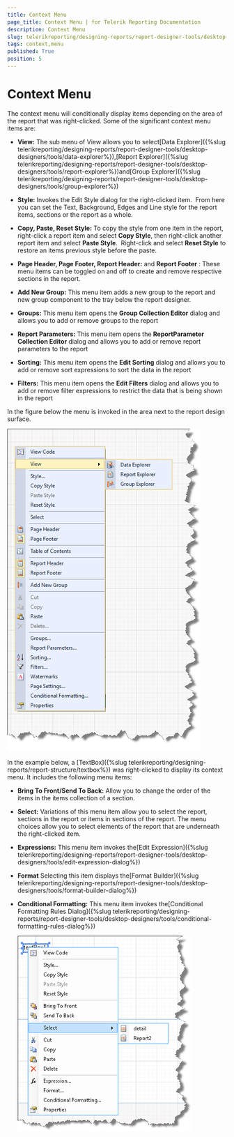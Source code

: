```yaml
---
title: Context Menu
page_title: Context Menu | for Telerik Reporting Documentation
description: Context Menu
slug: telerikreporting/designing-reports/report-designer-tools/desktop-designers/tools/context-menu
tags: context,menu
published: True
position: 5
---
```


# Context Menu



The context menu will conditionally display items depending on the area of the report that was right-clicked. Some of the significant context menu items are: 

* __View:__ The sub menu of View allows you to select[Data Explorer]({%slug telerikreporting/designing-reports/report-designer-tools/desktop-designers/tools/data-explorer%}),[Report Explorer]({%slug telerikreporting/designing-reports/report-designer-tools/desktop-designers/tools/report-explorer%})and[Group Explorer]({%slug telerikreporting/designing-reports/report-designer-tools/desktop-designers/tools/group-explorer%})

* __Style:__ Invokes the Edit Style dialog for the right-clicked item.  From here you can set the Text, Background, Edges and Line style for the report items, sections or the report as a whole.

* __Copy, Paste, Reset Style:__ To copy the style from one item in the report, right-click a report item and select __Copy Style__, then right-click another report item and select __Paste Style__.  Right-click and select __Reset Style__ to restore an items previous style before the paste.

* __Page Header, Page Footer, Report Header:__ and __Report Footer__ : These menu items can be toggled on and off to create and remove respective sections in the report.

* __Add New Group:__ This menu item adds a new group to the report and new group component to the tray below the report designer.

* __Groups:__ This menu item opens the __Group Collection Editor__ dialog and allows you to add or remove groups to the report

* __Report Parameters:__ This menu item opens the __ReportParameter Collection Editor__ dialog and allows you to add or remove report parameters to the report

* __Sorting:__ This menu item opens the __Edit Sorting__ dialog and allows you to add or remove sort expressions to sort the data in the report

* __Filters:__ This menu item opens the __Edit Filters__ dialog and allows you to add or remove filter expressions to restrict the data that is being shown in the report

In the figure below the menu is invoked in the area next to the report design surface. 

  

  ![](images/UI012.png)

In the example below, a [TextBox]({%slug telerikreporting/designing-reports/report-structure/textbox%})           was right-clicked to display its context menu. It includes the following menu items:

* __Bring To Front/Send To Back:__ Allow you to change the order of the items in the items collection of a section.

* __Select:__ Variations of this menu item allow you to select the report, sections in the report or items in sections of the report. The menu choices allow you to select elements of the report that are underneath the right-clicked item.

* __Expressions:__ This menu item invokes the[Edit Expression]({%slug telerikreporting/designing-reports/report-designer-tools/desktop-designers/tools/edit-expression-dialog%})

* __Format__ Selecting this item displays the[Format Builder]({%slug telerikreporting/designing-reports/report-designer-tools/desktop-designers/tools/format-builder-dialog%})

* __Conditional Formatting:__ This menu item invokes the[Conditional Formatting Rules Dialog]({%slug telerikreporting/designing-reports/report-designer-tools/desktop-designers/tools/conditional-formatting-rules-dialog%})  

  ![](images/UI013.png)

